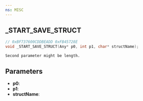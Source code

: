 ```yaml
---
ns: MISC
---
```

## _START_SAVE_STRUCT

```c
// 0xBF737600CDDBEADD 0xFB45728E
void _START_SAVE_STRUCT(Any* p0, int p1, char* structName);
```

```
Second parameter might be length.  
```

## Parameters
* **p0**: 
* **p1**: 
* **structName**: 

